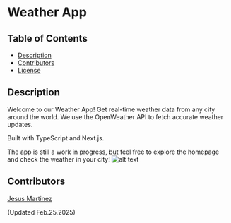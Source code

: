 # Weather App

## Table of Contents

- [Description](#description)
- [Contributors](#contributors)
- [License](#license)

## Description

Welcome to our Weather App! Get real-time weather data from any city around the world.
We use the OpenWeather API to fetch accurate weather updates.

Built with TypeScript and Next.js.

The app is still a work in progress, but feel free to explore the homepage and check the weather in your city!
![alt text](.weather-main/public/images/initialHomePage.png)


## Contributors
[Jesus Martinez](https://github.com/jmds1)





(Updated Feb.25.2025)
